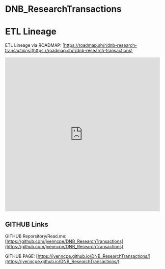 # DNB_ResearchTransactions

# ETL Lineage

ETL Lineage via ROADMAP: [https://roadmap.sh/r/dnb-research-transactions](https://roadmap.sh/r/dnb-research-transactions)

<iframe src="https://roadmap.sh/r/embed?id=67781cff70129741a8113f8d" width="100%" height="500px" frameBorder="0"></iframe>

## GITHUB Links
GITHUB Reporsitory/Read.me: [https://github.com/jvenncpe/DNB_ResearchTransactions](https://github.com/jvenncpe/DNB_ResearchTransactions)

GITHUB PAGE: [https://jvenncpe.github.io/DNB_ResearchTransactions/](https://jvenncpe.github.io/DNB_ResearchTransactions/)

